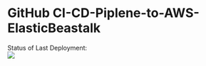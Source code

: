 # GitHub CI-CD-Piplene-to-AWS-ElasticBeastalk


Status of Last Deployment:<br>
<img src="https://github.com/Stube123/from-git_repo_basics_192.168.2.6/workflows/CI-CD-Piplene-to-AWS-ElasticBeastalk/badge.svg?branch=master"><br>


